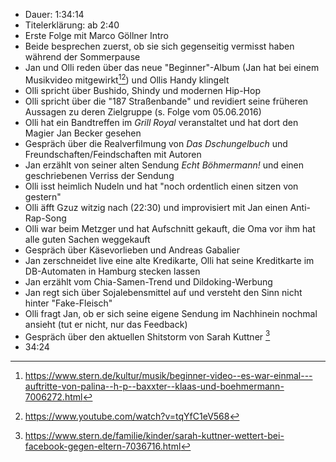 - Dauer: 1:34:14
- Titelerklärung: ab 2:40 
- Erste Folge mit Marco Göllner Intro
- Beide besprechen zuerst, ob sie sich gegenseitig vermisst haben während der Sommerpause
- Jan und Olli reden über das neue "Beginner"-Album (Jan hat bei einem Musikvideo mitgewirkt[^1][^2]) und Ollis Handy klingelt
- Olli spricht über Bushido, Shindy und modernen Hip-Hop
- Olli spricht über die "187 Straßenbande" und revidiert seine früheren Aussagen zu deren Zielgruppe (s. Folge vom 05.06.2016)
- Olli hat ein Bandtreffen im *Grill Royal* veranstaltet und hat dort den Magier Jan Becker gesehen
- Gespräch über die Realverfilmung von *Das Dschungelbuch* und Freundschaften/Feindschaften mit Autoren
- Jan erzählt von seiner alten Sendung *Echt Böhmermann!* und einen geschriebenen Verriss der Sendung
- Olli isst heimlich Nudeln und hat "noch ordentlich einen sitzen von gestern"
- Olli äfft Gzuz witzig nach (22:30) und improvisiert mit Jan einen Anti-Rap-Song
- Olli war beim Metzger und hat Aufschnitt gekauft, die Oma vor ihm hat alle guten Sachen weggekauft
- Gespräch über Käsevorlieben und Andreas Gabalier
- Jan zerschneidet live eine alte Kredikarte, Olli hat seine Kreditkarte im DB-Automaten in Hamburg stecken lassen
- Jan erzählt vom Chia-Samen-Trend und Dildoking-Werbung
- Jan regt sich über Sojalebensmittel auf und versteht den Sinn nicht hinter "Fake-Fleisch"
- Olli fragt Jan, ob er sich seine eigene Sendung im Nachhinein nochmal ansieht (tut er nicht, nur das Feedback)
- Gespräch über den aktuellen Shitstorm von Sarah Kuttner [^3]
- 34:24 

[^1]: https://www.stern.de/kultur/musik/beginner-video--es-war-einmal---auftritte-von-palina--h-p--baxxter--klaas-und-boehmermann-7006272.html
[^2]: https://www.youtube.com/watch?v=tqYfC1eV568
[^3]: https://www.stern.de/familie/kinder/sarah-kuttner-wettert-bei-facebook-gegen-eltern-7036716.html
